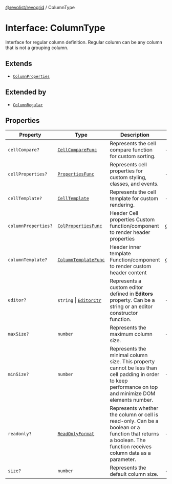 [@revolist/revogrid](README.md) / ColumnType

# Interface: ColumnType

Interface for regular column definition.
Regular column can be any column that is not a grouping column.

## Extends

- [`ColumnProperties`](Interface.ColumnProperties.md)

## Extended by

- [`ColumnRegular`](Interface.ColumnRegular.md)

## Properties

| Property | Type | Description | Inherited from | Defined in |
| ------ | ------ | ------ | ------ | ------ |
| `cellCompare?` | [`CellCompareFunc`](TypeAlias.CellCompareFunc.md) | Represents the cell compare function for custom sorting. | - | [src/types/interfaces.ts:177](https://github.com/revolist/revogrid/blob/786bfc578aeb724125d022c69d878eb830c54a23/src/types/interfaces.ts#L177) |
| `cellProperties?` | [`PropertiesFunc`](TypeAlias.PropertiesFunc.md) | Represents cell properties for custom styling, classes, and events. | - | [src/types/interfaces.ts:169](https://github.com/revolist/revogrid/blob/786bfc578aeb724125d022c69d878eb830c54a23/src/types/interfaces.ts#L169) |
| `cellTemplate?` | [`CellTemplate`](Interface.CellTemplate.md) | Represents the cell template for custom rendering. | - | [src/types/interfaces.ts:173](https://github.com/revolist/revogrid/blob/786bfc578aeb724125d022c69d878eb830c54a23/src/types/interfaces.ts#L173) |
| `columnProperties?` | [`ColPropertiesFunc`](TypeAlias.ColPropertiesFunc.md) | Header Cell properties Custom function/component to render header properties | [`ColumnProperties`](Interface.ColumnProperties.md).`columnProperties` | [src/types/interfaces.ts:116](https://github.com/revolist/revogrid/blob/786bfc578aeb724125d022c69d878eb830c54a23/src/types/interfaces.ts#L116) |
| `columnTemplate?` | [`ColumnTemplateFunc`](TypeAlias.ColumnTemplateFunc.md) | Header inner template Function/component to render custom header content | [`ColumnProperties`](Interface.ColumnProperties.md).`columnTemplate` | [src/types/interfaces.ts:111](https://github.com/revolist/revogrid/blob/786bfc578aeb724125d022c69d878eb830c54a23/src/types/interfaces.ts#L111) |
| `editor?` | `string` \| [`EditorCtr`](TypeAlias.EditorCtr.md) | Represents a custom editor defined in **Editors** property. Can be a string or an editor constructor function. | - | [src/types/interfaces.ts:165](https://github.com/revolist/revogrid/blob/786bfc578aeb724125d022c69d878eb830c54a23/src/types/interfaces.ts#L165) |
| `maxSize?` | `number` | Represents the maximum column size. | - | [src/types/interfaces.ts:160](https://github.com/revolist/revogrid/blob/786bfc578aeb724125d022c69d878eb830c54a23/src/types/interfaces.ts#L160) |
| `minSize?` | `number` | Represents the minimal column size. This property cannot be less than cell padding in order to keep performance on top and minimize DOM elements number. | - | [src/types/interfaces.ts:156](https://github.com/revolist/revogrid/blob/786bfc578aeb724125d022c69d878eb830c54a23/src/types/interfaces.ts#L156) |
| `readonly?` | [`ReadOnlyFormat`](TypeAlias.ReadOnlyFormat.md) | Represents whether the column or cell is read-only. Can be a boolean or a function that returns a boolean. The function receives column data as a parameter. | - | [src/types/interfaces.ts:146](https://github.com/revolist/revogrid/blob/786bfc578aeb724125d022c69d878eb830c54a23/src/types/interfaces.ts#L146) |
| `size?` | `number` | Represents the default column size. | - | [src/types/interfaces.ts:150](https://github.com/revolist/revogrid/blob/786bfc578aeb724125d022c69d878eb830c54a23/src/types/interfaces.ts#L150) |
